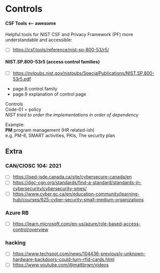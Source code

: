 # Controls

#### CSF Tools <-- awesome
Helpful tools for NIST CSF and Privacy Framework (PF) more understandable and accessible:
- [ ] https://csf.tools/reference/nist-sp-800-53/r5/

#### NIST.SP.800-53r5 (access control families)
- [ ] https://nvlpubs.nist.gov/nistpubs/SpecialPublications/NIST.SP.800-53r5.pdf
- page.8 control family
- page.9 explanation of control page

Controls \
Code-01 = policy \
*NIST tried to order the implementations in order of dependency*

Example: \
__PM__ program management (HR related-ish) \
e.g. PM-6, SMART activities, PKIs, The security plan 
 
## Extra
### CAN/CIOSC 104: 2021
- [ ] https://ised-isde.canada.ca/site/cybersecure-canada/en
- [ ] https://dgc-cgn.org/standards/find-a-standard/standards-in-cybersecurity/cybersecurity-smes/
- [ ] https://www.cyber.gc.ca/en/education-community/learning-hub/courses/625-cyber-security-small-medium-organizations
### Azure RB
- [ ] https://learn.microsoft.com/en-us/azure/role-based-access-control/overview

### hacking
- [ ] https://www.techspot.com/news/104436-previously-unknown-hardware-backdoors-could-turn-rfid-cards.html
- [ ] https://www.youtube.com/@mattbrwn/videos
